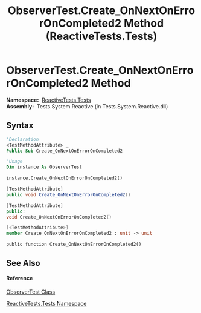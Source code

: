 ﻿---
title: ObserverTest.Create_OnNextOnErrorOnCompleted2 Method  (ReactiveTests.Tests)
TOCTitle: Create_OnNextOnErrorOnCompleted2 Method
ms:assetid: M:ReactiveTests.Tests.ObserverTest.Create_OnNextOnErrorOnCompleted2
ms:mtpsurl: https://msdn.microsoft.com/en-us/library/reactivetests.tests.observertest.create_onnextonerroroncompleted2(v=VS.103)
ms:contentKeyID: 36620570
ms.date: 06/28/2011
mtps_version: v=VS.103
f1_keywords:
- ReactiveTests.Tests.ObserverTest.Create_OnNextOnErrorOnCompleted2
dev_langs:
- CSharp
- JScript
- VB
- FSharp
- c++
---

# ObserverTest.Create\_OnNextOnErrorOnCompleted2 Method

**Namespace:**  [ReactiveTests.Tests](hh289046\(v=vs.103\).md)  
**Assembly:**  Tests.System.Reactive (in Tests.System.Reactive.dll)

## Syntax

``` vb
'Declaration
<TestMethodAttribute> _
Public Sub Create_OnNextOnErrorOnCompleted2
```

``` vb
'Usage
Dim instance As ObserverTest

instance.Create_OnNextOnErrorOnCompleted2()
```

``` csharp
[TestMethodAttribute]
public void Create_OnNextOnErrorOnCompleted2()
```

``` c++
[TestMethodAttribute]
public:
void Create_OnNextOnErrorOnCompleted2()
```

``` fsharp
[<TestMethodAttribute>]
member Create_OnNextOnErrorOnCompleted2 : unit -> unit 
```

``` jscript
public function Create_OnNextOnErrorOnCompleted2()
```

## See Also

#### Reference

[ObserverTest Class](hh289097\(v=vs.103\).md)

[ReactiveTests.Tests Namespace](hh289046\(v=vs.103\).md)


